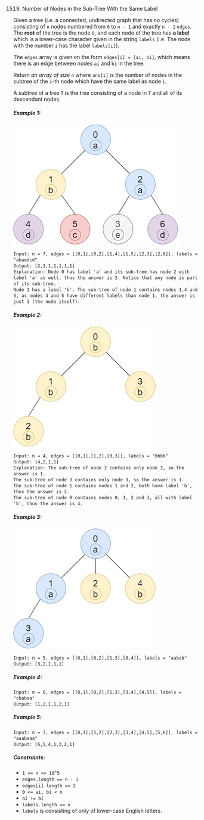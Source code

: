 1519. Number of Nodes in the Sub-Tree With the Same Label

Given a tree (i.e. a connected, undirected graph that has no cycles) consisting of ```n``` nodes numbered from ```0``` to ```n - 1``` and exactly ```n - 1``` ```edges```. The **root** of the tree is the node ```0```, and each node of the tree has **a label** which is a lower-case character given in the string ```labels``` (i.e. The node with the number ```i``` has the label ```labels[i]```).

The ```edges``` array is given on the form ```edges[i] = [ai, bi]```, which means there is an edge between nodes ```ai``` and ```bi``` in the tree.

Return *an array of size* ```n``` where ```ans[i]``` is the number of nodes in the subtree of the ```i```-th node which have the same label as node ```i```.

A subtree of a tree ```T``` is the tree consisting of a node in ```T``` and all of its descendant nodes.

##### Example 1:

![Example 1](images/example1.jpg)

```
Input: n = 7, edges = [[0,1],[0,2],[1,4],[1,5],[2,3],[2,6]], labels = "abaedcd"
Output: [2,1,1,1,1,1,1]
Explanation: Node 0 has label 'a' and its sub-tree has node 2 with label 'a' as well, thus the answer is 2. Notice that any node is part of its sub-tree.
Node 1 has a label 'b'. The sub-tree of node 1 contains nodes 1,4 and 5, as nodes 4 and 5 have different labels than node 1, the answer is just 1 (the node itself).
```
##### Example 2:

![Example 2](images/example2.jpg)

```
Input: n = 4, edges = [[0,1],[1,2],[0,3]], labels = "bbbb"
Output: [4,2,1,1]
Explanation: The sub-tree of node 2 contains only node 2, so the answer is 1.
The sub-tree of node 3 contains only node 3, so the answer is 1.
The sub-tree of node 1 contains nodes 1 and 2, both have label 'b', thus the answer is 2.
The sub-tree of node 0 contains nodes 0, 1, 2 and 3, all with label 'b', thus the answer is 4.
```
##### Example 3:

![Example 3](images/example3.jpg)

```
Input: n = 5, edges = [[0,1],[0,2],[1,3],[0,4]], labels = "aabab"
Output: [3,2,1,1,1]
```
##### Example 4:
```
Input: n = 6, edges = [[0,1],[0,2],[1,3],[3,4],[4,5]], labels = "cbabaa"
Output: [1,2,1,1,2,1]
```
##### Example 5:
```
Input: n = 7, edges = [[0,1],[1,2],[2,3],[3,4],[4,5],[5,6]], labels = "aaabaaa"
Output: [6,5,4,1,3,2,1]
```

##### Constraints:

* ```1 <= n <= 10^5```
* ```edges.length == n - 1```
* ```edges[i].length == 2```
* ```0 <= ai, bi < n```
* ```ai != bi```
* ```labels.length == n```
* ```labels``` is consisting of only of lower-case English letters.